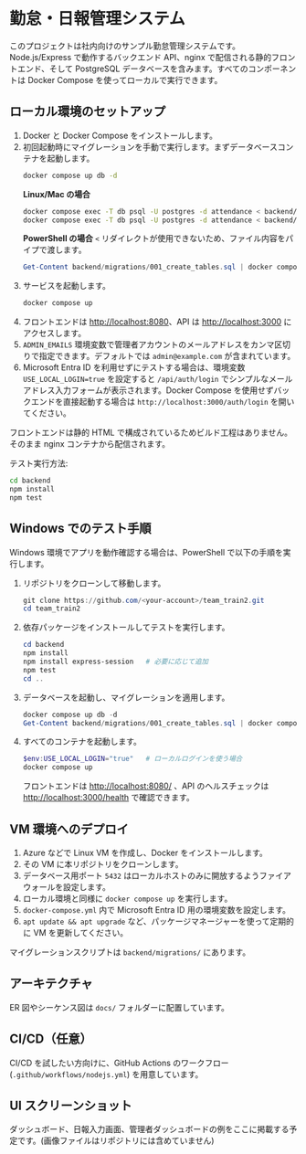 # 勤怠・日報管理システム

このプロジェクトは社内向けのサンプル勤怠管理システムです。Node.js/Express で動作するバックエンド API、nginx で配信される静的フロントエンド、そして PostgreSQL データベースを含みます。すべてのコンポーネントは Docker Compose を使ってローカルで実行できます。

## ローカル環境のセットアップ

1. Docker と Docker Compose をインストールします。
2. 初回起動時にマイグレーションを手動で実行します。まずデータベースコンテナを起動します。
   ```bash
   docker compose up db -d
   ```
   **Linux/Mac の場合**
   ```bash
   docker compose exec -T db psql -U postgres -d attendance < backend/migrations/001_create_tables.sql
   docker compose exec -T db psql -U postgres -d attendance < backend/migrations/002_seed_admin.sql
   ```
   **PowerShell の場合**
   `<` リダイレクトが使用できないため、ファイル内容をパイプで渡します。
   ```powershell
   Get-Content backend/migrations/001_create_tables.sql | docker compose exec -T db psql -U postgres -d attendance
   ```
3. サービスを起動します。
   ```bash
   docker compose up
   ```
4. フロントエンドは <http://localhost:8080>、API は <http://localhost:3000> にアクセスします。
5. `ADMIN_EMAILS` 環境変数で管理者アカウントのメールアドレスをカンマ区切りで指定できます。デフォルトでは `admin@example.com` が含まれています。
6. Microsoft Entra ID を利用せずにテストする場合は、環境変数 `USE_LOCAL_LOGIN=true` を設定すると `/api/auth/login` でシンプルなメールアドレス入力フォームが表示されます。Docker Compose を使用せずバックエンドを直接起動する場合は `http://localhost:3000/auth/login` を開いてください。

フロントエンドは静的 HTML で構成されているためビルド工程はありません。そのまま nginx コンテナから配信されます。

テスト実行方法:
```bash
cd backend
npm install
npm test
```

## Windows でのテスト手順

Windows 環境でアプリを動作確認する場合は、PowerShell で以下の手順を実行します。

1. リポジトリをクローンして移動します。
   ```powershell
   git clone https://github.com/<your-account>/team_train2.git
   cd team_train2
   ```
2. 依存パッケージをインストールしてテストを実行します。
   ```powershell
   cd backend
   npm install
   npm install express-session   # 必要に応じて追加
   npm test
   cd ..
   ```
3. データベースを起動し、マイグレーションを適用します。
   ```powershell
   docker compose up db -d
   Get-Content backend/migrations/001_create_tables.sql | docker compose exec -T db psql -U postgres -d attendance
   ```
4. すべてのコンテナを起動します。
   ```powershell
   $env:USE_LOCAL_LOGIN="true"   # ローカルログインを使う場合
   docker compose up
   ```
   フロントエンドは <http://localhost:8080/> 、API のヘルスチェックは <http://localhost:3000/health> で確認できます。

## VM 環境へのデプロイ

1. Azure などで Linux VM を作成し、Docker をインストールします。
2. その VM に本リポジトリをクローンします。
3. データベース用ポート `5432` はローカルホストのみに開放するようファイアウォールを設定します。
4. ローカル環境と同様に `docker compose up` を実行します。
5. `docker-compose.yml` 内で Microsoft Entra ID 用の環境変数を設定します。
6. `apt update && apt upgrade` など、パッケージマネージャーを使って定期的に VM を更新してください。

マイグレーションスクリプトは `backend/migrations/` にあります。

## アーキテクチャ

ER 図やシーケンス図は `docs/` フォルダーに配置しています。

## CI/CD（任意）

CI/CD を試したい方向けに、GitHub Actions のワークフロー (`.github/workflows/nodejs.yml`) を用意しています。

## UI スクリーンショット

ダッシュボード、日報入力画面、管理者ダッシュボードの例をここに掲載する予定です。(画像ファイルはリポジトリには含めていません)
